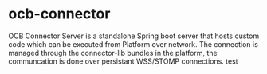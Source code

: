 # ocb-connector
OCB Connector Server is a standalone Spring boot server that hosts custom code which can be executed from Platform over network.
The connection is managed through the connector-lib bundles in the platform, the communcation is done over persistant WSS/STOMP connections.
test

